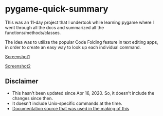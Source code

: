 # pygame-quick-summary

This was an 11-day project that I undertook while learning pygame where I went through all the docs and summarized all the functions/methods/classes.

The idea was to utilize the popular Code Folding feature in text editing apps, in order to create an easy way to look up each individual command.

[Screenshot1](https://i.ibb.co/4g9HQGM/image.png)

[Screenshot2](https://i.ibb.co/TrCNhyJ/image.png)

## Disclaimer

- This hasn't been updated since Apr 16, 2020. So, it doesn't include the changes since then.
- It doesn't include Unix-specific commands at the time.
- [Documentation source that was used in the making of this](https://devdocs.io/pygame/)
